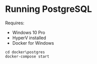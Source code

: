 # Running PostgreSQL

Requires:
- Windows 10 Pro
- HyperV installed
- Docker for Windows

```
cd docker\postgres
docker-compose start
```